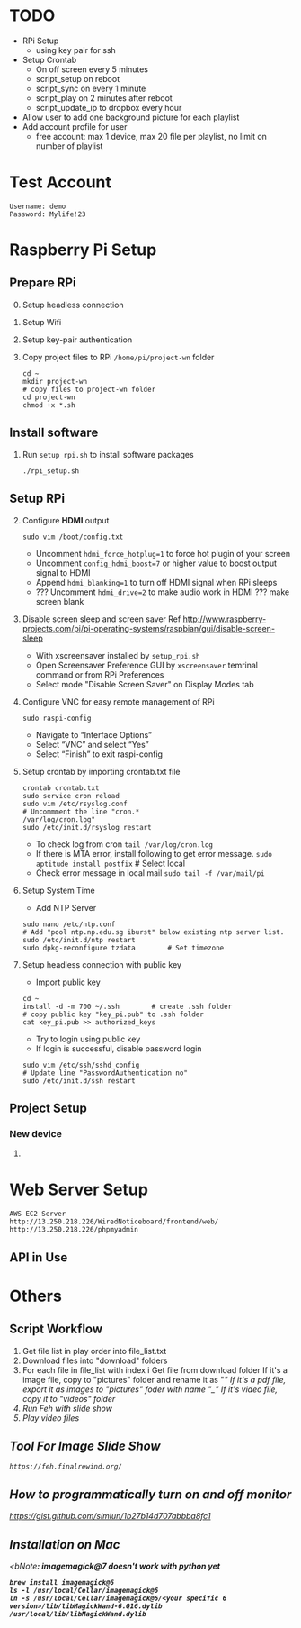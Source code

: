 # TODO
* RPi Setup
    - using key pair for ssh
* Setup Crontab
    - On off screen every 5 minutes
    - script_setup on reboot
    - script_sync on every 1 minute
    - script_play on 2 minutes after reboot
    - script_update_ip to dropbox every hour
* Allow user to add one background picture for each playlist
* Add account profile for user
    - free account: max 1 device, max 20 file per playlist, no limit on number of playlist  

# Test Account
    Username: demo
    Password: Mylife!23


# Raspberry Pi Setup

## Prepare RPi
0. Setup headless connection
1. Setup Wifi
2. Setup key-pair authentication

3. Copy project files to RPi `/home/pi/project-wn` folder
    ```
    cd ~
    mkdir project-wn
    # copy files to project-wn folder
    cd project-wn
    chmod +x *.sh
    ```

## Install software
1. Run `setup_rpi.sh` to install software packages
    ```
    ./rpi_setup.sh
    ```

## Setup RPi
2. Configure <b>HDMI</b> output
    ```
    sudo vim /boot/config.txt
    ```
    * Uncomment `hdmi_force_hotplug=1` to force hot plugin of your screen
    * Uncomment `config_hdmi_boost=7` or higher value to boost output signal to HDMI
    * Append `hdmi_blanking=1` to turn off HDMI signal when RPi sleeps
    * ??? Uncomment `hdmi_drive=2` to make audio work in HDMI ??? make screen blank

3. Disable screen sleep and screen saver
    Ref http://www.raspberry-projects.com/pi/pi-operating-systems/raspbian/gui/disable-screen-sleep
    
    * With xscreensaver installed by `setup_rpi.sh`
    * Open Screensaver Preference GUI by `xscreensaver` temrinal command or from RPi Preferences
    * Select mode "Disable Screen Saver" on Display Modes tab

4. Configure VNC for easy remote management of RPi
    ```
    sudo raspi-config
    ```
    * Navigate to “Interface Options”
    * Select “VNC” and select “Yes”
    * Select “Finish” to exit raspi-config

5. Setup crontab by importing crontab.txt file
    ```
    crontab crontab.txt
    sudo service cron reload
    sudo vim /etc/rsyslog.conf
    # Uncommment the line "cron.*                          /var/log/cron.log"
    sudo /etc/init.d/rsyslog restart
    ```
    * To check log from cron
    `tail /var/log/cron.log`
    * If there is MTA error, install following to get error message.
    `sudo aptitude install postfix`     # Select local
    * Check error message in local mail
    `sudo tail -f /var/mail/pi`

6. Setup System Time
    * Add NTP Server
    ```
    sudo nano /etc/ntp.conf
    # Add "pool ntp.np.edu.sg iburst" below existing ntp server list.
    sudo /etc/init.d/ntp restart
    sudo dpkg-reconfigure tzdata        # Set timezone
    ```

7. Setup headless connection with public key
    * Import public key
    ```
    cd ~
    install -d -m 700 ~/.ssh        # create .ssh folder
    # copy public key "key_pi.pub" to .ssh folder
    cat key_pi.pub >> authorized_keys
    ```
    * Try to login using public key
    * If login is successful, disable password login
    ```
    sudo vim /etc/ssh/sshd_config
    # Update line "PasswordAuthentication no"
    sudo /etc/init.d/ssh restart
    ```
    
## Project Setup

### New device
1. 


# Web Server Setup
    AWS EC2 Server
    http://13.250.218.226/WiredNoticeboard/frontend/web/
    http://13.250.218.226/phpmyadmin

## API in Use





# Others

## Script Workflow
1. Get file list in play order into file_list.txt
2. Download files into "download" folders
3. For each file in file_list with index i
	Get file from download folder
	If it's a image file, copy to "pictures" folder and rename it as "<i>_<filename>"
	If it's a pdf file, export it as images to "pictures" foder with name "<i>_<filename>_<page>"
	If it's video file, copy it to "videos" folder
4. Run Feh with slide show
5. Play video files


## Tool For Image Slide Show
    https://feh.finalrewind.org/

## How to programmatically turn on and off monitor
https://gist.github.com/simlun/1b27b14d707abbba8fc1

## Installation on Mac
<bNote<b>: imagemagick@7 doesn't work with python yet
```
brew install imagemagick@6
ls -l /usr/local/Cellar/imagemagick@6
ln -s /usr/local/Cellar/imagemagick@6/<your specific 6 version>/lib/libMagickWand-6.Q16.dylib /usr/local/lib/libMagickWand.dylib
```

